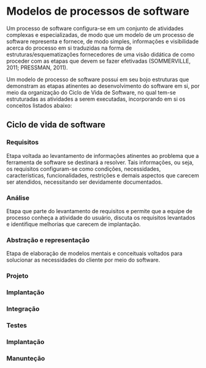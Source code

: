 # Modelos de processos de software

Um processo de software configura-se em um conjunto de atividades complexas e especializadas, de modo que um modelo de um processo de software representa e fornece, de modo simples, informações e visibilidade acerca do processo em si traduzidas na forma de estruturas/esquematizações fornecedores de uma visão didática de como proceder com as etapas que devem se fazer efetivadas (SOMMERVILLE, 2011; PRESSMAN, 2011).

Um modelo de processo de software possui em seu bojo estruturas que demonstram as etapas atinentes ao desenvolvimento do software em si, por meio da organização do Ciclo de Vida de Software, no qual tem-se estruturadas as atividades a serem executadas, incorporando em si os conceitos listados abaixo:

## Ciclo de vida de software

### Requisitos

Etapa voltada ao levantamento de informações atinentes ao problema que a ferramenta de software se destinará a resolver. Tais informações, ou seja, os requisitos configuram-se como condições, necessidades, características, funcionalidades, restrições e demais aspectos que carecem ser atendidos, necessitando ser devidamente documentados.

### Análise

Etapa que parte do levantamento de requisitos e permite que a equipe de processo conheça a atividade do usuário, discuta os requisitos levantados e identifique melhorias que carecem de implantação. 

### Abstração e representação

Etapa de elaboração de modelos mentais e conceituais voltados para solucionar as necessidades do cliente por meio do software.

### Projeto
### Implantação
### Integração
### Testes
### Implantação
### Manunteção